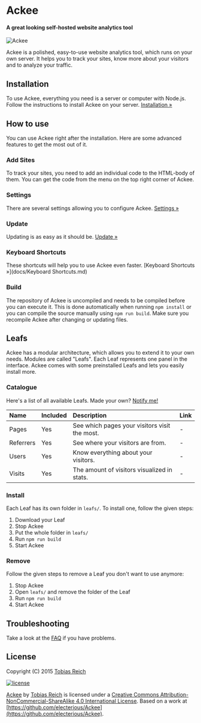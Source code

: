 # Ackee

#### A great looking self-hosted website analytics tool

![Ackee](http://l.electerious.com/uploads/big/e730b2816e0299546214c5b8241661fc.png)

Ackee is a polished, easy-to-use website analytics tool, which runs on your own server. It helps you to track your sites, know more about your visitors and to analyze your traffic.

## Installation

To use Ackee, everything you need is a server or computer with Node.js. Follow the instructions to install Ackee on your server. [Installation &#187;](docs/Installation.md)

## How to use

You can use Ackee right after the installation. Here are some advanced features to get the most out of it.

### Add Sites

To track your sites, you need to add an individual code to the HTML-body of them. You can get the code from the menu on the top right corner of Ackee. 

### Settings

There are several settings allowing you to configure Ackee. [Settings &#187;](docs/Settings.md)

### Update

Updating is as easy as it should be. [Update &#187;](docs/Update.md)

### Keyboard Shortcuts

These shortcuts will help you to use Ackee even faster. [Keyboard Shortcuts &#187;](docs/Keyboard Shortcuts.md)

### Build

The repository of Ackee is uncompiled and needs to be compiled before you can execute it. This is done automatically when running `npm install` or you can compile the source manually using `npm run build`. Make sure you recompile Ackee after changing or updating files.

## Leafs

Ackee has a modular architecture, which allows you to extend it to your own needs. Modules are called "Leafs". Each Leaf represents one panel in the interface. Ackee comes with some preinstalled Leafs and lets you easily install more.

### Catalogue

Here's a list of all available Leafs. Made your own? [Notify me!](mailto:ackee@electerious.com)

| Name | Included | Description | Link |
|:-----------|:------------|:------------|:------------|
| Pages | Yes | See which pages your visitors visit the most. | - |
| Referrers | Yes | See where your visitors are from. | - |
| Users | Yes | Know everything about your visitors. | - |
| Visits | Yes | The amount of visitors visualized in stats. | - |

### Install

Each Leaf has its own folder in `leafs/`. To install one, follow the given steps:

1. Download your Leaf
2. Stop Ackee
3. Put the whole folder in `leafs/`
4. Run `npm run build`
5. Start Ackee

### Remove

Follow the given steps to remove a Leaf you don't want to use anymore:

1. Stop Ackee
2. Open `leafs/` and remove the folder of the Leaf
3. Run `npm run build`
4. Start Ackee

## Troubleshooting

Take a look at the [FAQ](docs/FAQ.md) if you have problems.

## License

Copyright (C) 2015 [Tobias Reich](http://electerious.com)  

[![license](http://i.creativecommons.org/l/by-nc-sa/4.0/80x15.png)](http://creativecommons.org/licenses/by-nc-sa/4.0/deed.en_US)

[Ackee](http://purl.org/dc/terms/) by [Tobias Reich](http://electerious.com) is licensed under a [Creative Commons Attribution-NonCommercial-ShareAlike 4.0 International License](http://creativecommons.org/licenses/by-nc-sa/4.0/deed.en_US). Based on a work at [https://github.com/electerious/Ackee](https://github.com/electerious/Ackee).
